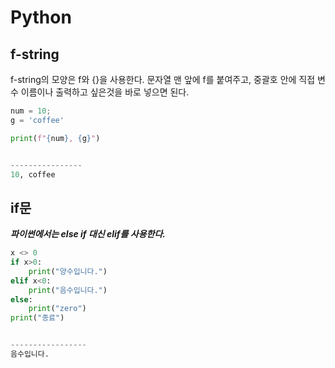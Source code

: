 # Python

## f-string
f-string의 모양은 f와 {}을 사용한다. 문자열 맨 앞에 f를 붙여주고, 중괄호 안에 직접 변수 이름이나 출력하고 싶은것을 바로 넣으면 된다.

```py
num = 10;
g = 'coffee'

print(f"{num}, {g}")


----------------
10, coffee
```

## if문
***파이썬에서는 else if 대신 elif를 사용한다.***
```py
x <> 0
if x>0:
    print("양수입니다.")
elif x<0:
    print("음수입니다.")
else:
    print("zero")
print("종료")


-----------------
음수입니다.
```